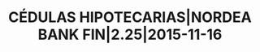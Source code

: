 ---
layout: asset
title: CÉDULAS HIPOTECARIAS|NORDEA BANK FIN|2.25|2015-11-16
isin: XS0559068662
---